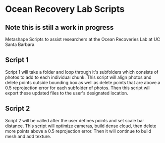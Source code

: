 # Ocean Recovery Lab Scripts
## Note this is still a work in progress
Metashape Scripts to assist researchers at the Ocean Recoveries Lab at UC Santa Barbara.

## Script 1
Script 1 will take a folder and loop through it's subfolders which consists of photos to add to each individual chunk. This script will align photos and delete points outside bounding box as well as delete points that are above a 0.5 reprojection error for each subfolder of photos. Then this script will export these updated files to the user's designated location. 

## Script 2
Script 2 will be called after the user defines points and set scale bar distance. This script will optimize cameras, build dense cloud, then delete more points above a 0.5 reprojection error. Then it will continue 
to build mesh and add texture.

